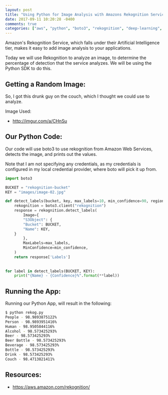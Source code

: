 ```yaml
---
layout: post
title: "Using Python for Image Analysis with Amazons Rekognition Service"
date: 2017-09-11 10:20:28 -0400
comments: true
categories: ["aws", "python", "boto3", "rekognition", "deep-learning", "ai"] 
---
```


Amazon's Rekognition Service, which falls under their Artificial Intelligence tier, makes it easy to add image analysis to your applications.

Today we will use Rekognition to analyze an image, to determine the percentage of detection that the service analyzes. We will be using the Python SDK to do this.

## Getting a Random Image:

So, I got this drunk guy on the couch, which I thought we could use to analyze.

Image Used:
- http://imgur.com/a/CHnSu

<blockquote class="imgur-embed-pub" lang="en" data-id="a/CHnSu"><a href="//imgur.com/CHnSu"></a></blockquote><script async src="//s.imgur.com/min/embed.js" charset="utf-8"></script>

## Our Python Code:

Our code will use boto3 to use rekognition from Amazon Web Services, detects the image, and prints out the values.

Note that I am not specifying any credentials, as my credentials is configured in my local credential provider, where boto will pick it up from.

```python
import boto3

BUCKET = "rekognition-bucket"
KEY = "images/image-02.jpg"

def detect_labels(bucket, key, max_labels=10, min_confidence=90, region="eu-west-1", profile_name="aws"):
    rekognition = boto3.client("rekognition")
    response = rekognition.detect_labels(
        Image={
        "S3Object": {
        "Bucket": BUCKET,
        "Name": KEY,
    }
        },
        MaxLabels=max_labels,
        MinConfidence=min_confidence,
    )
    return response['Labels']
 
 
for label in detect_labels(BUCKET, KEY):
    print("{Name} - {Confidence}%".format(**label))
```

## Running the App:

Running our Python App, will result in the following:

```bash
$ python rekog.py 
People - 98.9893875122%
Person - 98.9893951416%
Human - 98.9505844116%
Alcohol - 98.573425293%
Beer - 98.573425293%
Beer Bottle - 98.573425293%
Beverage - 98.573425293%
Bottle - 98.573425293%
Drink - 98.573425293%
Couch - 98.4713821411%
```

## Resources:

- https://aws.amazon.com/rekognition/

<center>
        <script type='text/javascript' src='https://ko-fi.com/widgets/widget_2.js'></script><script type='text/javascript'>kofiwidget2.init('Buy Me a Coffee', '#46b798', 'A6423ZIQ');kofiwidget2.draw();</script>
</center>
